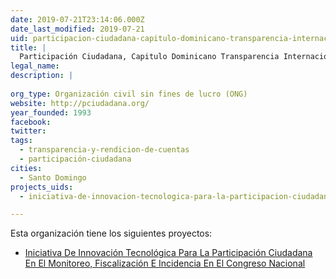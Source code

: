 ```yaml
---
date: 2019-07-21T23:14:06.000Z
date_last_modified: 2019-07-21
uid: participacion-ciudadana-capitulo-dominicano-transparencia-internacional
title: |
  Participación Ciudadana, Capitulo Dominicano Transparencia Internacional
legal_name: 
description: |
  
org_type: Organización civil sin fines de lucro (ONG)
website: http://pciudadana.org/
year_founded: 1993
facebook: 
twitter: 
tags:
  - transparencia-y-rendicion-de-cuentas
  - participación-ciudadana
cities: 
  - Santo Domingo
projects_uids:
  - iniciativa-de-innovacion-tecnologica-para-la-participacion-ciudadana-en-el-monitoreo-fiscalizacion-e-incidencia-en-el-congreso-nacional

---
```


Esta organización tiene los siguientes proyectos:

- [Iniciativa De Innovación Tecnológica Para La Participación Ciudadana En El Monitoreo, Fiscalización E Incidencia En El Congreso Nacional](/proyectos/iniciativa-de-innovacion-tecnologica-para-la-participacion-ciudadana-en-el-monitoreo-fiscalizacion-e-incidencia-en-el-congreso-nacional)
